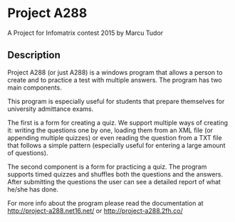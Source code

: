 # Project A288
A Project for Infomatrix contest 2015 by Marcu Tudor

## Description
Project A288 (or just A288) is a windows program that allows a person to create and to practice a test with multiple answers. The program has two main components.

This program is especially useful for students that prepare themselves for university admittance exams.

The first is a form for creating a quiz. We support multiple ways of creating it: writing the questions one by one, loading them from an XML file (or appending multiple quizzes) or even reading the question from a TXT file that follows a simple pattern (especially useful for entering a large amount of questions).

The second component is a form for practicing a quiz. The program supports timed quizzes and shuffles both the questions and the answers. After submitting the questions the user can see a detailed report of what he/she has done.

For more info about the program please read the documentation at http://project-a288.net16.net/ or http://project-a288.2fh.co/

